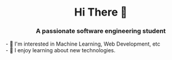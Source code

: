 <h1 align="center">Hi There 👋</h1>

<!--
**aisyahmshir/aisyahmshir** is a ✨ _special_ ✨ repository because its `README.md` (this file) appears on your GitHub profile.

Here are some ideas to get you started:

- 🔭 I’m currently working on ...
- 🌱 I’m currently learning ...
- 👯 I’m looking to collaborate on ...
- 🤔 I’m looking for help with ...
- 💬 Ask me about ...
- 📫 How to reach me: ...
- 😄 Pronouns: ...
- ⚡ Fun fact: ...
-->
<h3 align="center">A passionate software engineering student</h3>
- 🔭 I'm interested in Machine Learning, Web Development, etc <br>
- 🌱 I enjoy learning about new technologies.
